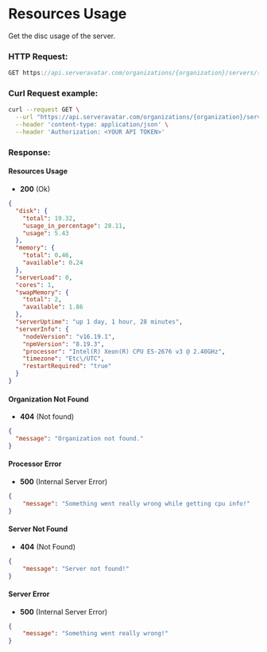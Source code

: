 # Resources Usage

Get the disc usage of the server.

### HTTP Request:

```js
GET https://api.serveravatar.com/organizations/{organization}/servers/{server}/usage
```

### Curl Request example:

```sh
curl --request GET \
  --url "https://api.serveravatar.com/organizations/{organization}/servers/{server}/usage" \
  --header 'content-type: application/json' \
  --header 'Authorization: <YOUR API TOKEN>'
```

### Response:

#### Resources Usage
- __200__ (Ok)

``` json
{
  "disk": {
    "total": 19.32,
    "usage_in_percentage": 28.11,
    "usage": 5.43
  },
  "memory": {
    "total": 0.46,
    "available": 0.24
  },
  "serverLoad": 0,
  "cores": 1,
  "swapMemory": {
    "total": 2,
    "available": 1.86
  },
  "serverUptime": "up 1 day, 1 hour, 28 minutes",
  "serverInfo": {
    "nodeVersion": "v16.19.1",
    "npmVersion": "8.19.3",
    "processor": "Intel(R) Xeon(R) CPU E5-2676 v3 @ 2.40GHz",
    "timezone": "Etc\/UTC",
    "restartRequired": "true"
  }
}
```

#### Organization Not Found
- __404__ (Not found)

```json
{
  "message": "Organization not found."
}
```

#### Processor Error
- __500__ (Internal Server Error)

```json
{
    "message": "Something went really wrong while getting cpu info!"
}
```

#### Server Not Found
- __404__ (Not Found)

```json
{
    "message": "Server not found!"
}
```

#### Server Error
- __500__ (Internal Server Error)

```json
{
    "message": "Something went really wrong!"
}
```